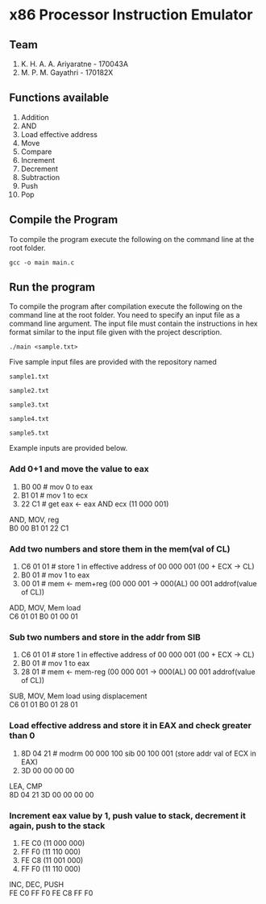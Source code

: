 # x86 Processor Instruction Emulator

## Team
1. K. H. A. A. Ariyaratne - 170043A
2. M. P. M. Gayathri - 170182X

## Functions available
1. Addition
2. AND
3. Load effective address
4. Move
5. Compare
6. Increment
7. Decrement
8. Subtraction
9. Push
10. Pop

## Compile the Program
To compile the program execute the following on the command line at the root folder.
```
gcc -o main main.c
```

## Run the program
To compile the program after compilation execute the following on the command line at the root folder. You need to specify an input file as a command line argument. The input file must contain the instructions in hex format similar to the input file given with the project description.
```
./main <sample.txt>
```

Five sample input files are provided with the repository named 

`sample1.txt` 

`sample2.txt`

`sample3.txt`

`sample4.txt`

`sample5.txt`

Example inputs are provided below.

### Add 0+1 and move the value to eax
1. B0 00 # mov 0 to eax
2. B1 01 # mov 1 to ecx
3. 22 C1 # get eax <- eax AND ecx (11 000 001)

AND, MOV, reg<br>
B0 00 B1 01 22 C1

### Add two numbers and store them in the mem(val of CL)
1. C6 01 01 # store 1 in effective address of 00 000 001 (00 + ECX -> CL)
2. B0 01 # mov 1 to eax
3. 00 01 # mem <- mem+reg (00 000 001 -> 000(AL) 00 001 addrof(value of CL))

ADD, MOV, Mem load<br>
C6 01 01 B0 01 00 01

### Sub two numbers and store in the addr from SIB
1. C6 01 01 # store 1 in effective address of 00 000 001 (00 + ECX -> CL)
2. B0 01 # mov 1 to eax
3. 28 01 # mem <- mem-reg (00 000 001 -> 000(AL) 00 001 addrof(value of CL))

SUB, MOV, Mem load using displacement<br>
C6 01 01 B0 01 28 01

### Load effective address and store it in EAX and check greater than 0
1. 8D 04 21 # modrm 00 000 100 sib 00 100 001 (store addr val of ECX in EAX)
2. 3D 00 00 00 00

LEA, CMP<br>
8D 04 21 3D 00 00 00 00

### Increment eax value by 1, push value to stack, decrement it again, push to the stack
1. FE C0 (11 000 000)
2. FF F0 (11 110 000)
3. FE C8 (11 001 000)
4. FF F0 (11 110 000)

INC, DEC, PUSH<br>
FE C0 FF F0 FE C8 FF F0
